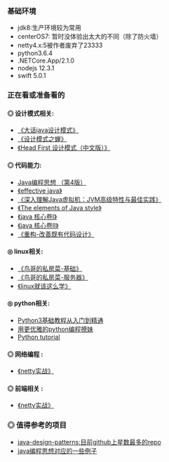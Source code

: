 ### 基础环境
- jdk8:生产环境较为常用
- centerOS7: 暂时没体验出太大的不同（除了防火墙）
- netty4.x:5被作者废弃了23333
- python3.6.4
- .NETCore.App/2.1.0
- nodejs 12.3.1
- swift 5.0.1

### 正在看或准备看的  

#### ◎ 设计模式相关:    
- [《大话java设计模式》](https://book.douban.com/subject/2334288/)
- [《设计模式之蝉》](https://book.douban.com/subject/4260618/)
- [《Head First 设计模式（中文版）》](https://book.douban.com/subject/2243615/)

#### ◎ 代码能力:   
- [Java编程思想 （第4版）](https://book.douban.com/subject/2130190/)
- [《effective java》](https://book.douban.com/subject/3360807/)
- [《深入理解Java虚拟机：JVM高级特性与最佳实践》](https://book.douban.com/subject/24722612/)
- [《The elements of Java style》](https://book.douban.com/subject/1250516/)
- [《java 核心卷I》](https://book.douban.com/subject/3146174/)
- [《java 核心卷II》](https://book.douban.com/subject/3360866/)      
- [《重构-改善既有代码设计》](https://book.douban.com/subject/1229923/)

#### ◎ linux相关:
- [《鸟哥的私房菜-基础》](https://book.douban.com/subject/4889838/)
- [《鸟哥的私房菜-服务器》](https://book.douban.com/subject/2338464/)
- [《linux就该这么学》](https://book.douban.com/subject/27198046/)

#### ◎ python相关:
- [Python3基础教程从入门到精通](https://www.bilibili.com/video/av14886455/)
- [用更优雅的python编程撩妹](https://www.bilibili.com/video/av17225258)
- [Python tutorial](http://www.pythondoc.com/pythontutorial3/introduction.html)

#### ◎ 网络编程 :
- [《netty实战》](https://book.douban.com/subject/27038538/)      


#### ◎ 前端相关 :
- [《netty实战》](https://book.douban.com/subject/27038538/)   

### ◎ 值得参考的项目
- [java-design-patterns:目前github上星数最多的repo](https://github.com/iluwatar/java-design-patterns)
- [java编程思想对应的一些例子](https://github.com/niushuai/thinking_in_java)
